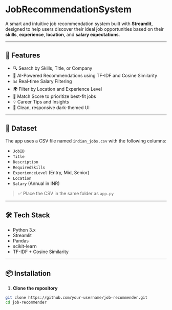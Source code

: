 # JobRecommendationSystem

A smart and intuitive job recommendation system built with **Streamlit**, designed to help users discover their ideal job opportunities based on their **skills**, **experience**, **location**, and **salary expectations**.

---

## 🚀 Features

- 🔍 Search by Skills, Title, or Company
- 🎯 AI-Powered Recommendations using TF-IDF and Cosine Similarity
- 📊 Real-time Salary Filtering
- 🌍 Filter by Location and Experience Level
- 🧠 Match Score to prioritize best-fit jobs
- 💡 Career Tips and Insights
- 🌙 Clean, responsive dark-themed UI

---

## 📂 Dataset

The app uses a CSV file named `indian_jobs.csv` with the following columns:

- `JobID`
- `Title`
- `Description`
- `RequiredSkills`
- `ExperienceLevel` (Entry, Mid, Senior)
- `Location`
- `Salary` (Annual in INR)

> ✅ Place the CSV in the same folder as `app.py`

---

## 🛠️ Tech Stack

- Python 3.x
- Streamlit
- Pandas
- scikit-learn
- TF-IDF + Cosine Similarity

---

## 📦 Installation

1. **Clone the repository**

```bash
git clone https://github.com/your-username/job-recommender.git
cd job-recommender

